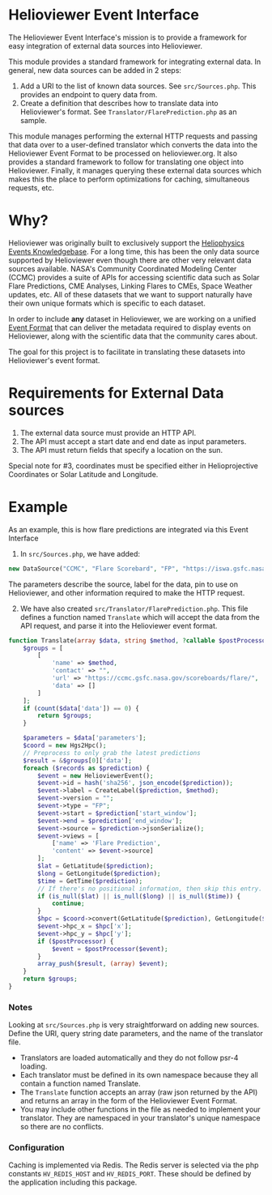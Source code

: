 # Helioviewer Event Interface
The Helioviewer Event Interface's mission is to provide a framework for easy integration of external data sources into Helioviewer.

This module provides a standard framework for integrating external data.
In general, new data sources can be added in 2 steps:

1. Add a URI to the list of known data sources. See `src/Sources.php`. This provides an endpoint to query data from.
2. Create a definition that describes how to translate data into Helioviewer's format. See `Translator/FlarePrediction.php` as an sample.

This module manages performing the external HTTP requests and passing that data over to a user-defined translator which converts the data into the Helioviewer Event Format to be processed on helioviewer.org.
It also provides a standard framework to follow for translating one object into Helioviewer.
Finally, it manages querying these external data sources which makes this the place to perform optimizations for caching, simultaneous requests, etc.

# Why?
Helioviewer was originally built to exclusively support the [Heliophysics Events Knowledgebase](https://www.lmsal.com/hek/).
For a long time, this has been the only data source supported by Helioviewer even though there are other very relevant data sources available.
NASA's Community Coordinated Modeling Center (CCMC) provides a suite of APIs for accessing scientific data such as Solar Flare Predictions, CME Analyses, Linking Flares to CMEs, Space Weather updates, etc.
All of these datasets that we want to support naturally have their own unique formats which is specific to each dataset.

In order to include **any** dataset in Helioviewer, we are working on a unified [Event Format](https://api.helioviewer.org/docs/v2/appendix/helioviewer_event_format.html) that can deliver the metadata required to display events on Helioviewer, along with the scientific data that the community cares about.

The goal for this project is to facilitate in translating these datasets into Helioviewer's event format.

# Requirements for External Data sources
1. The external data source must provide an HTTP API.
2. The API must accept a start date and end date as input parameters.
3. The API must return fields that specify a location on the sun.

Special note for #3, coordinates must be specified either in Helioprojective Coordinates or Solar Latitude and Longitude.

# Example
As an example, this is how flare predictions are integrated via this Event Interface

1. In `src/Sources.php`, we have added:
```php
new DataSource("CCMC", "Flare Scorebard", "FP", "https://iswa.gsfc.nasa.gov/IswaSystemWebApp/flarescoreboard/hapi/data", "time.min", "time.max", "Y-m-d\TH:i:s", true, "FlarePrediction", ["id" => "SIDC_Operator_REGIONS", "format" => "json", "include" => "header"], "SIDC Operator"),
```

The parameters describe the source, label for the data, pin to use on Helioviewer, and other information required to make the HTTP request.

2. We have also created `src/Translator/FlarePrediction.php`. This file defines a function named `Translate` which will accept the data from the API request, and parse it into the Helioviewer event format.
```php
function Translate(array $data, string $method, ?callable $postProcessor): array {
    $groups = [
        [
            'name' => $method,
            'contact' => "",
            'url' => "https://ccmc.gsfc.nasa.gov/scoreboards/flare/",
            'data' => []
        ]
    ];
    if (count($data['data']) == 0) {
        return $groups;
    }

    $parameters = $data['parameters'];
    $coord = new Hgs2Hpc();
    // Preprocess to only grab the latest predictions
    $result = &$groups[0]['data'];
    foreach ($records as $prediction) {
        $event = new HelioviewerEvent();
        $event->id = hash('sha256', json_encode($prediction));
        $event->label = CreateLabel($prediction, $method);
        $event->version = "";
        $event->type = "FP";
        $event->start = $prediction['start_window'];
        $event->end = $prediction['end_window'];
        $event->source = $prediction->jsonSerialize();
        $event->views = [
            ['name' => 'Flare Prediction',
            'content' => $event->source]
        ];
        $lat = GetLatitude($prediction);
        $long = GetLongitude($prediction);
        $time = GetTime($prediction);
        // If there's no positional information, then skip this entry.
        if (is_null($lat) || is_null($long) || is_null($time)) {
            continue;
        }
        $hpc = $coord->convert(GetLatitude($prediction), GetLongitude($prediction), GetTime($prediction));
        $event->hpc_x = $hpc['x'];
        $event->hpc_y = $hpc['y'];
        if ($postProcessor) {
            $event = $postProcessor($event);
        }
        array_push($result, (array) $event);
    }
    return $groups;
}
```


### Notes
Looking at `src/Sources.php` is very straightforward on adding new sources. Define the URI, query string date parameters, and the name of the translator file.

- Translators are loaded automatically and they do not follow psr-4 loading.
- Each translator must be defined in its own namespace because they all contain a function named Translate.
- The `Translate` function accepts an array (raw json returned by the API) and returns an array in the form of the Helioviewer Event Format.
- You may include other functions in the file as needed to implement your translator. They are namespaced in your translator's unique namespace so there are no conflicts.

### Configuration
Caching is implemented via Redis.
The Redis server is selected via the php constants `HV_REDIS_HOST` and `HV_REDIS_PORT`.
These should be defined by the application including this package.
